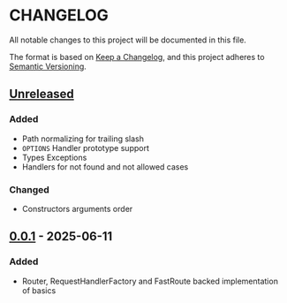 # CHANGELOG

All notable changes to this project will be documented in this file.

The format is based on [Keep a Changelog](https://keepachangelog.com/en/1.0.0/),
and this project adheres to [Semantic Versioning](https://semver.org/spec/v2.0.0.html).

## [Unreleased]

### Added
- Path normalizing for trailing slash
- `OPTIONS` Handler prototype support
- Types Exceptions
- Handlers for not found and not allowed cases

### Changed
- Constructors arguments order

## [0.0.1] - 2025-06-11

### Added
- Router, RequestHandlerFactory and FastRoute backed implementation of basics

[Unreleased]: https://github.com/FreeElephants/json-api-dto/compare/0.0.1...HEAD
[0.0.1]: https://github.com/FreeElephants/json-api-dto/releases/tag/0.0.1
